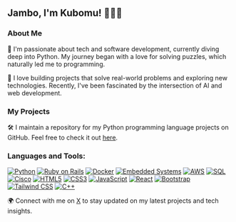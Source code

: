 
## Jambo, I'm Kubomu! 👋🏿🦅

### About Me

🌟 I'm passionate about tech and software development, currently diving deep into Python. My journey began with a love for solving puzzles, which naturally led me to programming.

🚀 I love building projects that solve real-world problems and exploring new technologies. Recently, I've been fascinated by the intersection of AI and web development.

### My Projects

🛠 I maintain a repository for my Python programming language projects on GitHub. Feel free to check it out [here](https://github.com/Kubomu/PyCodeCollection.git).

### Languages and Tools:

[![Python](https://img.shields.io/badge/-Python-3776AB?style=flat-square&logo=python&logoColor=white)](https://www.python.org/)
[![Ruby on Rails](https://img.shields.io/badge/-Ruby%20on%20Rails-CC0000?style=flat-square&logo=ruby-on-rails&logoColor=white)](https://rubyonrails.org/)
[![Docker](https://img.shields.io/badge/-Docker-2496ED?style=flat-square&logo=docker&logoColor=white)](https://www.docker.com/)
[![Embedded Systems](https://img.shields.io/badge/-Embedded%20Systems-003B5C?style=flat-square&logo=embedded-c&logoColor=white)](https://en.wikipedia.org/wiki/Embedded_system)
[![AWS](https://img.shields.io/badge/-AWS-232F3E?style=flat-square&logo=amazon-aws&logoColor=white)](https://aws.amazon.com/)
[![SQL](https://img.shields.io/badge/-SQL-4479A1?style=flat-square&logo=postgresql&logoColor=white)](https://www.postgresql.org/)
[![Cisco](https://img.shields.io/badge/-Cisco-1BA0D7?style=flat-square&logo=cisco&logoColor=white)](https://www.cisco.com/)
[![HTML5](https://img.shields.io/badge/-HTML5-E34F26?style=flat-square&logo=html5&logoColor=white)](https://developer.mozilla.org/en-US/docs/Web/Guide/HTML/HTML5)
[![CSS3](https://img.shields.io/badge/-CSS3-1572B6?style=flat-square&logo=css3&logoColor=white)](https://developer.mozilla.org/en-US/docs/Web/CSS)
[![JavaScript](https://img.shields.io/badge/-JavaScript-F7DF1E?style=flat-square&logo=javascript&logoColor=black)](https://developer.mozilla.org/en-US/docs/Web/JavaScript)
[![React](https://img.shields.io/badge/-React-61DAFB?style=flat-square&logo=react&logoColor=black)](https://reactjs.org/)
[![Bootstrap](https://img.shields.io/badge/-Bootstrap-563D7C?style=flat-square&logo=bootstrap&logoColor=white)](https://getbootstrap.com/)
[![Tailwind CSS](https://img.shields.io/badge/-Tailwind%20CSS-38B2AC?style=flat-square&logo=tailwind-css&logoColor=white)](https://tailwindcss.com/)
[![C++](https://img.shields.io/badge/-C++-00599C?style=flat-square&logo=cplusplus&logoColor=white)](https://isocpp.org/)

🌍 Connect with me on [X](twitter.com/KubomuEdi) to stay updated on my latest projects and tech insights.
